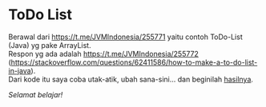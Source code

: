 # ToDo List

Berawal dari https://t.me/JVMIndonesia/255771 yaitu contoh ToDo-List (Java) yg pake ArrayList.  
Respon yg ada adalah https://t.me/JVMIndonesia/255772 (https://stackoverflow.com/questions/62411586/how-to-make-a-to-do-list-in-java).  
Dari kode itu saya coba utak-atik, ubah sana-sini... dan beginilah [hasilnya](https://github.com/jnrbdjnt/Test-ToDo-List/blob/main/TestToDoList.java).  

*Selamat belajar!*
